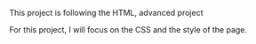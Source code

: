 This project is following the HTML, advanced project

For this project, I will focus on the CSS and the style of the page.